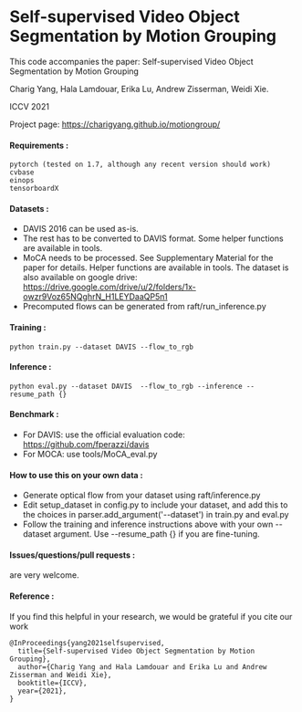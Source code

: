 # Self-supervised Video Object Segmentation by Motion Grouping
This code accompanies the paper: Self-supervised Video Object Segmentation by Motion Grouping

Charig Yang, Hala Lamdouar, Erika Lu, Andrew Zisserman, Weidi Xie.

ICCV 2021

Project page: https://charigyang.github.io/motiongroup/

#### Requirements :
    pytorch (tested on 1.7, although any recent version should work)
    cvbase
    einops
    tensorboardX

#### Datasets :
* DAVIS 2016 can be used as-is.
* The rest has to be converted to DAVIS format. Some helper functions are available in tools.
* MoCA needs to be processed. See Supplementary Material for the paper for details. Helper functions are available in tools. The dataset is also available on google drive: https://drive.google.com/drive/u/2/folders/1x-owzr9Voz65NQghrN_H1LEYDaaQP5n1
* Precomputed flows can be generated from raft/run_inference.py

#### Training :
    python train.py --dataset DAVIS --flow_to_rgb

#### Inference :
    python eval.py --dataset DAVIS  --flow_to_rgb --inference --resume_path {}

#### Benchmark :
* For DAVIS: use the official evaluation code: https://github.com/fperazzi/davis
* For MOCA: use tools/MoCA_eval.py

#### How to use this on your own data :
* Generate optical flow from your dataset using raft/inference.py
* Edit setup_dataset in config.py to include your dataset, and add this to the choices in parser.add_argument('--dataset') in train.py and eval.py
* Follow the training and inference instructions above with your own --dataset argument. Use --resume_path {} if you are fine-tuning.

#### Issues/questions/pull requests :
are very welcome.

#### Reference :
If you find this helpful in your research, we would be grateful if you cite our work
    
    @InProceedings{yang2021selfsupervised,
      title={Self-supervised Video Object Segmentation by Motion Grouping}, 
      author={Charig Yang and Hala Lamdouar and Erika Lu and Andrew Zisserman and Weidi Xie},
      booktitle={ICCV},
      year={2021},
    }
